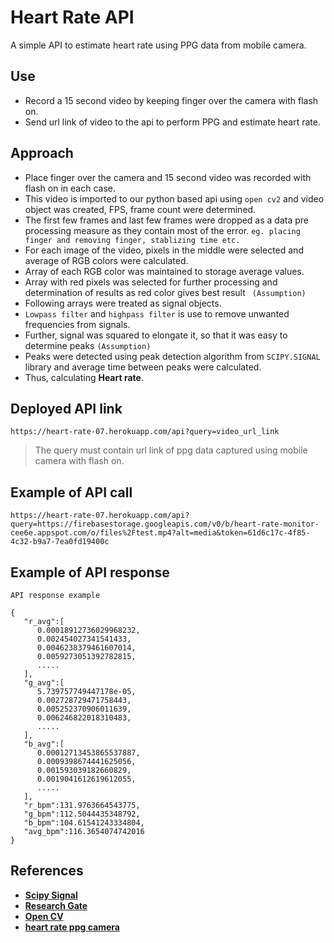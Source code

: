 # Heart Rate API

A simple API to estimate heart rate using PPG data from mobile camera.

## Use 

- Record a 15 second video by keeping finger over the camera with flash on.
- Send url link of video to the api to perform PPG and estimate heart rate.

## Approach

- Place finger over the camera and 15 second video was recorded with flash on in each case.
- This video is imported to our python based api using ```open cv2``` and video object was created, FPS, frame count were determined.
- The first few frames and last few frames were dropped as a data pre processing measure as they contain most of the error.
```eg. placing finger and removing finger, stablizing time etc.```
- For each image of the video, pixels in the middle were selected and average of RGB colors were calculated.
- Array of each RGB color was maintained to storage average values.
- Array with red pixels was selected for further processing and determination of results as red color gives best result `
(Assumption)`
- Following arrays were treated as signal objects.
- `Lowpass filter` and `highpass filter` is use to remove unwanted frequencies from signals.
- Further, signal was squared to elongate it, so that it was easy to determine peaks `(Assumption)`
- Peaks were detected using peak detection algorithm from `SCIPY.SIGNAL` library and average time between peaks were calculated.
- Thus, calculating **Heart rate**.

## Deployed API link
```
https://heart-rate-07.herokuapp.com/api?query=video_url_link
 ```
> The query must contain url link of ppg data captured using mobile camera with flash on.

## Example of API call

```
https://heart-rate-07.herokuapp.com/api?query=https://firebasestorage.googleapis.com/v0/b/heart-rate-monitor-cee6e.appspot.com/o/files%2Ftest.mp4?alt=media&token=61d6c17c-4f85-4c32-b9a7-7ea0fd19400c
```

## Example of API response

```
API response example

{
   "r_avg":[
      0.00018912736029968232,
      0.002454027341541433,
      0.0046238379461607014,
      0.0059273051392782815,
      .....
   ],
   "g_avg":[
      5.739757749447178e-05,
      0.002728729471758443,
      0.005252370906011639,
      0.006246822018310483,
      .....
   ],
   "b_avg":[
      0.00012713453865537887,
      0.0009398674441625056,
      0.001593039182660829,
      0.0019041612619612055,
      .....
   ],
   "r_bpm":131.9763664543775,
   "g_bpm":112.5044435348792,
   "b_bpm":104.61541243334804,
   "avg_bpm":116.3654074742016
}
```
## References

- [**Scipy Signal**](https://docs.scipy.org/doc/scipy/reference/signal.html)
- [**Research Gate**](https://www.researchgate.net/publication/329896875_Image_Analysis_on_Fingertip_Video_To_Obtain_PPG)
- [**Open CV**](https://docs.opencv.org/3.4/d8/dfe/classcv_1_1VideoCapture.html)
- [**heart rate ppg camera**](https://www.researchgate.net/publication/329896875_Image_Analysis_on_Fingertip_Video_To_Obtain_PPG)
